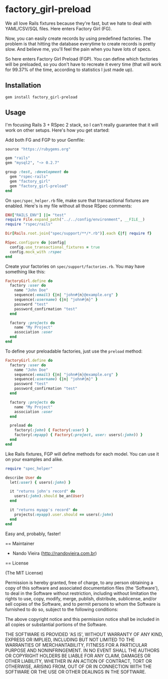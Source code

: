 # factory_girl-preload

We all love Rails fixtures because they're fast, but we hate to deal with YAML/CSV/SQL files. Here enters Factory Girl (FG).

Now, you can easily create records by using predefined factories. The problem is that hitting the database everytime to create records is pretty slow. And believe me, you'll feel the pain when you have lots of specs.

So here enters Factory Girl Preload (FGP). You can define which factories will be preloaded, so you don't have to recreate it every time (that will work for 99.37% of the time, according to statistics I just made up).

## Installation

    gem install factory_girl-preload

## Usage

I'm focusing Rails 3 + RSpec 2 stack, so I can't really guarantee that it will work on other setups. Here's how you get started:

Add both FG and FGP to your Gemfile:

```ruby
source "https://rubygems.org"

gem "rails"
gem "mysql2", "~> 0.2.7"

group :test, :development do
  gem "rspec-rails"
  gem "factory_girl"
  gem "factory_girl-preload"
end
```

On `spec/spec_helper.rb` file, make sure that transactional fixtures are enabled. Here's is my file without all those RSpec comments:

```ruby
ENV["RAILS_ENV"] ||= "test"
require File.expand_path("../../config/environment", __FILE__)
require "rspec/rails"

Dir[Rails.root.join("spec/support/**/*.rb")].each {|f| require f}

RSpec.configure do |config|
  config.use_transactional_fixtures = true
  config.mock_with :rspec
end
```

Create your factories on `spec/support/factories.rb`. You may have something like this:

```ruby
FactoryGirl.define do
  factory :user do
    name "John Doe"
    sequence(:email) {|n| "john#{n}@example.org" }
    sequence(:username) {|n| "john#{n}" }
    password "test"
    password_confirmation "test"
  end

  factory :projects do
    name "My Project"
    association :user
  end
end
```

To define your preloadable factories, just use the `preload` method:

```ruby
FactoryGirl.define do
  factory :user do
    name "John Doe"
    sequence(:email) {|n| "john#{n}@example.org" }
    sequence(:username) {|n| "john#{n}" }
    password "test"
    password_confirmation "test"
  end

  factory :projects do
    name "My Project"
    association :user
  end

  preload do
    factory(:john) { Factory(:user) }
    factory(:myapp) { Factory(:project, user: users(:john)) }
  end
end
```

Like Rails fixtures, FGP will define methods for each model. You can use it on your examples and alike.

```ruby
require "spec_helper"

describe User do
  let(:user) { users(:john) }

  it "returns john's record" do
    users(:john).should be_an(User)
  end

  it "returns myapp's record" do
    projects(:myapp).user.should == users(:john)
  end
end
```

Easy and, probably, faster!

== Maintainer

* Nando Vieira (http://nandovieira.com.br)

== License

(The MIT License)

Permission is hereby granted, free of charge, to any person obtaining
a copy of this software and associated documentation files (the
'Software'), to deal in the Software without restriction, including
without limitation the rights to use, copy, modify, merge, publish,
distribute, sublicense, and/or sell copies of the Software, and to
permit persons to whom the Software is furnished to do so, subject to
the following conditions:

The above copyright notice and this permission notice shall be
included in all copies or substantial portions of the Software.

THE SOFTWARE IS PROVIDED 'AS IS', WITHOUT WARRANTY OF ANY KIND,
EXPRESS OR IMPLIED, INCLUDING BUT NOT LIMITED TO THE WARRANTIES OF
MERCHANTABILITY, FITNESS FOR A PARTICULAR PURPOSE AND NONINFRINGEMENT.
IN NO EVENT SHALL THE AUTHORS OR COPYRIGHT HOLDERS BE LIABLE FOR ANY
CLAIM, DAMAGES OR OTHER LIABILITY, WHETHER IN AN ACTION OF CONTRACT,
TORT OR OTHERWISE, ARISING FROM, OUT OF OR IN CONNECTION WITH THE
SOFTWARE OR THE USE OR OTHER DEALINGS IN THE SOFTWARE.
